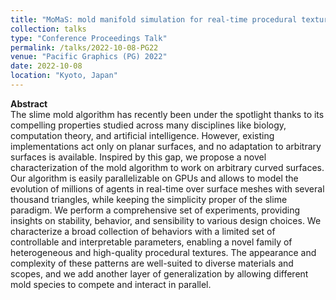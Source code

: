 ```yaml
---
title: "MoMaS: mold manifold simulation for real-time procedural texturing"
collection: talks
type: "Conference Proceedings Talk"
permalink: /talks/2022-10-08-PG22
venue: "Pacific Graphics (PG) 2022"
date: 2022-10-08
location: "Kyoto, Japan"
---
```


**Abstract**  
The slime mold algorithm has recently been under the spotlight thanks to its compelling properties studied across many disciplines like biology, computation theory, and artificial intelligence. However, existing implementations act only on planar surfaces, and no adaptation to arbitrary surfaces is available. Inspired by this gap, we propose a novel characterization of the mold algorithm to work on arbitrary curved surfaces. Our algorithm is easily parallelizable on GPUs and allows to model the evolution of millions of agents in real-time over surface meshes with several thousand triangles, while keeping the simplicity proper of the slime paradigm. We perform a comprehensive set of experiments, providing insights on stability, behavior, and sensibility to various design choices. We characterize a broad collection of behaviors with a limited set of controllable and interpretable parameters, enabling a novel family of heterogeneous and high-quality procedural textures. The appearance and complexity of these patterns are well-suited to diverse materials and scopes, and we add another layer of generalization by allowing different mold species to compete and interact in parallel.
